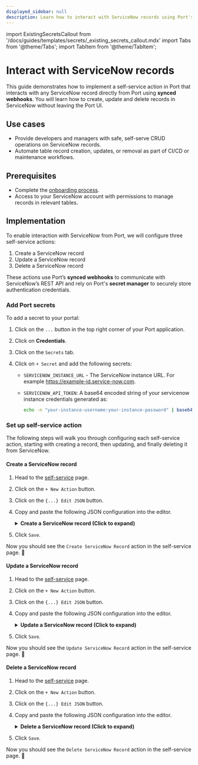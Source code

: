 ```yaml
---
displayed_sidebar: null
description: Learn how to interact with ServiceNow records using Port's self-service actions
---
```


import ExistingSecretsCallout from '/docs/guides/templates/secrets/_existing_secrets_callout.mdx'
import Tabs from '@theme/Tabs';
import TabItem from '@theme/TabItem';

# Interact with ServiceNow records

This guide demonstrates how to implement a self-service action in Port that interacts with any ServiceNow record directly from Port using **synced webhooks**.
You will learn how to create, update and delete records in ServiceNow without leaving the Port UI.

## Use cases
- Provide developers and managers with safe, self-serve CRUD operations on ServiceNow records.
- Automate table record creation, updates, or removal as part of CI/CD or maintenance workflows.


## Prerequisites

- Complete the [onboarding process](/getting-started/overview).
- Access to your ServiceNow account with permissions to manage records in relevant tables.


## Implementation

To enable interaction with ServiceNow from Port, we will configure three self-service actions:

1. Create a ServiceNow record
2. Update a ServiceNow record
3. Delete a ServiceNow record

These actions use Port’s **synced webhooks** to communicate with ServiceNow’s REST API and rely on Port's **secret manager**  to securely store authentication credentials.

### Add Port secrets

To add a secret to your portal:

1. Click on the `...` button in the top right corner of your Port application.

2. Click on **Credentials**.

3. Click on the `Secrets` tab.

4. Click on `+ Secret` and add the following secrets:
    - `SERVICENOW_INSTANCE_URL` - The ServiceNow instance URL. For example https://example-id.service-now.com.
    - `SERVICENOW_API_TOKEN`: A base64 encoded string of your servicenow instance credentials generated as:
    
        ```bash showLineNumbers
        echo -n "your-instance-username:your-instance-password" | base64
        ```

### Set up self-service action
The following steps will walk you through configuring each self-service action, starting with creating a record, then updating, and finally deleting it from ServiceNow.

#### Create a ServiceNow record

1. Head to the [self-service](https://app.getport.io/self-serve) page.
2. Click on the `+ New Action` button.
3. Click on the `{...} Edit JSON` button.
4. Copy and paste the following JSON configuration into the editor.

    <details>
    <summary><b>Create a ServiceNow record (Click to expand)</b></summary>

    ```json showLineNumbers
    {
        "identifier": "create_servicenow_record",
        "title": "Create ServiceNow Record",
        "icon": "Servicenow",
        "description": "Create a new record in a specified table in ServiceNow using a JSON payload",
        "trigger": {
            "type": "self-service",
            "operation": "CREATE",
            "userInputs": {
            "properties": {
                "table_name": {
                "icon": "DefaultProperty",
                "type": "string",
                "title": "Table Name",
                "description": "Name of the table in ServiceNow"
                },
                "request_body": {
                "type": "object",
                "title": "Request Body ",
                "description": "JSON payload for the new record. The payload must follow the table schema in ServiceNow"
                }
            },
            "required": [
                "request_body",
                "table_name"
            ],
            "order": [
                "table_name",
                "request_body"
            ]
            }
        },
        "invocationMethod": {
            "type": "WEBHOOK",
            "url": "{{.secrets.SERVICENOW_INSTANCE_URL}}/api/now/table/{{.inputs.table_name}}",
            "agent": false,
            "synchronized": true,
            "method": "POST",
            "headers": {
            "RUN_ID": "{{ .run.id }}",
            "Content-Type": "application/json",
            "Accept": "application/json",
            "Authorization": "Basic {{.secrets.SERVICENOW_API_TOKEN}}"
            },
            "body": {
            "{{ spreadValue() }}": "{{ .inputs.request_body }}"
            }
        },
        "requiredApproval": false
    }
    ```
    </details>

5. Click `Save`.

Now you should see the `Create ServiceNow Record` action in the self-service page. 🎉

#### Update a ServiceNow record

1. Head to the [self-service](https://app.getport.io/self-serve) page.
2. Click on the `+ New Action` button.
3. Click on the `{...} Edit JSON` button.
4. Copy and paste the following JSON configuration into the editor.

    <details>
    <summary><b>Update a ServiceNow record (Click to expand)</b></summary>

    ```json showLineNumbers
    {
        "identifier": "update_service_now_record",
        "title": "Update ServiceNow Record",
        "icon": "Servicenow",
        "description": "Update an existing record in a specified table in ServiceNow based on system ID and a JSON payload",
        "trigger": {
            "type": "self-service",
            "operation": "DAY-2",
            "userInputs": {
            "properties": {
                "table_name": {
                "type": "string",
                "title": "Table Name",
                "description": "Name of the table in ServiceNow"
                },
                "request_body": {
                "type": "object",
                "title": "Request Body ",
                "description": "JSON payload containing the fields and values to update in the record. Must follow the table schema in ServiceNow"
                },
                "system_id": {
                "type": "string",
                "title": "System ID",
                "description": "Globally Unique ID (GUID) of the record in ServiceNow"
                }
            },
            "required": [
                "table_name",
                "request_body",
                "system_id"
            ],
            "order": [
                "table_name",
                "system_id",
                "request_body"
            ]
            }
        },
        "invocationMethod": {
            "type": "WEBHOOK",
            "url": "{{.secrets.SERVICENOW_INSTANCE_URL}}/api/now/table/{{.inputs.table_name}}/{{.inputs.system_id}}",
            "agent": false,
            "synchronized": true,
            "method": "PATCH",
            "headers": {
            "RUN_ID": "{{ .run.id }}",
            "Content-Type": "application/json",
            "Accept": "application/json",
            "Authorization": "Basic {{.secrets.SERVICENOW_API_TOKEN}}"
            },
            "body": {
            "{{ spreadValue() }}": "{{ .inputs.request_body }}"
            }
        },
        "requiredApproval": false
    }
    ```
    </details>

5. Click `Save`.

Now you should see the `Update ServiceNow Record` action in the self-service page. 🎉

#### Delete a ServiceNow record

1. Head to the [self-service](https://app.getport.io/self-serve) page.
2. Click on the `+ New Action` button.
3. Click on the `{...} Edit JSON` button.
4. Copy and paste the following JSON configuration into the editor.

    <details>
    <summary><b>Delete a ServiceNow record (Click to expand)</b></summary>

    ```json showLineNumbers
    {
        "identifier": "delete_service_now_record",
        "title": "Delete ServiceNow Record",
        "icon": "Servicenow",
        "description": "Delete a record based on system ID from a specified table in ServiceNow",
        "trigger": {
            "type": "self-service",
            "operation": "DELETE",
            "userInputs": {
            "properties": {
                "table_name": {
                "icon": "DefaultProperty",
                "type": "string",
                "title": "Table Name",
                "description": "Name of the table in ServiceNow"
                },
                "system_id": {
                "type": "string",
                "title": "System ID",
                "description": "Globally Unique ID (GUID) of the record in ServiceNow"
                }
            },
            "required": [
                "system_id",
                "table_name"
            ],
            "order": [
                "table_name",
                "system_id"
            ]
            }
        },
        "invocationMethod": {
            "type": "WEBHOOK",
            "url": "{{.secrets.SERVICENOW_INSTANCE_URL}}/api/now/table/{{.inputs.table_name}}/{{.inputs.system_id}}",
            "agent": false,
            "synchronized": true,
            "method": "DELETE",
            "headers": {
            "RUN_ID": "{{ .run.id }}",
            "Content-Type": "application/json",
            "Accept": "application/json",
            "Authorization": "Basic {{.secrets.SERVICENOW_API_TOKEN}}"
            },
            "body": {}
        },
        "requiredApproval": false
    }
    ```
    </details>

5. Click `Save`.

Now you should see the `Delete ServiceNow Record` action in the self-service page. 🎉
